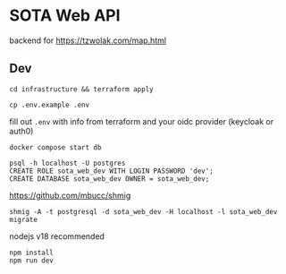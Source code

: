 # SOTA Web API

backend for https://tzwolak.com/map.html

## Dev

    cd infrastructure && terraform apply

    cp .env.example .env

fill out `.env` with info from terraform and your oidc provider (keycloak or auth0)

    docker compose start db

    psql -h localhost -U postgres
    CREATE ROLE sota_web_dev WITH LOGIN PASSWORD 'dev';
    CREATE DATABASE sota_web_dev OWNER = sota_web_dev;

https://github.com/mbucc/shmig

    shmig -A -t postgresql -d sota_web_dev -H localhost -l sota_web_dev migrate

nodejs v18 recommended

    npm install
    npm run dev
